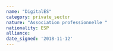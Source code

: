 ```yaml
---
name: "DigitalES"
category: private_sector
nature: "Association professionnelle "
nationality: ESP
alliance: 
date_signed: '2018-11-12'
---
```

    